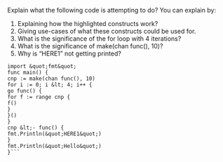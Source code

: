 Explain what the following code is attempting to do? You can explain by:
1. Explaining how the highlighted constructs work?
2. Giving use-cases of what these constructs could be used for.
3. What is the significance of the for loop with 4 iterations?
4. What is the significance of make(chan func(), 10)?
5. Why is “HERE1” not getting printed?


```package main
import &quot;fmt&quot;
func main() {
cnp := make(chan func(), 10)
for i := 0; i &lt; 4; i++ {
go func() {
for f := range cnp {
f()
}
}()
}
cnp &lt;- func() {
fmt.Println(&quot;HERE1&quot;)
}
fmt.Println(&quot;Hello&quot;)
}```